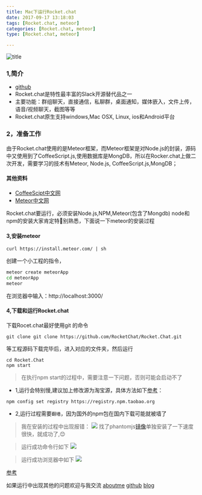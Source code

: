 ```yaml
---
title: Mac下运行Rocket.chat
date: 2017-09-17 13:18:03
tags: [Rocket.chat, meteor]
categories: [Rocket.chat, meteor]
type: [Rocket.chat, meteor]

---
```

![title](http://oo4xdz5i0.bkt.clouddn.com/rocketLogo.png-blogImg)
<!--more-->
### 1,简介
- [github](https://github.com/RocketChat/Rocket.Chat)
- Rocket.chat是特性最丰富的Slack开源替代品之一
- 主要功能：群组聊天，直接通信，私聊群，桌面通知，媒体嵌入，文件上传，语音/视频聊天，截图等等
- Rocket.chat原生支持windows,Mac OSX, Linux, ios和Android平台

### 2，准备工作
由于Rocket.chat使用的是Meteor框架，而Meteor框架是对Node.js的封装，源码中又使用到了CoffeeScript.js,使用数据库是MongDB，所以在Rocker.chat上做二次开发，需要学习的技术有Meteor, Node.js, CoffeeScript.js,MongDB；
#### 其他资料
- [CoffeeScipt中文网](http://coffee-script.org/)
- [Meteor中文网](http://zh.discovermeteor.com)

Rocket.chat要运行，必须安装Node.js,NPM,Meteor(包含了Mongdb)
node和npm的安装大家肯定特别熟悉，下面说一下meteor的安装过程
#### 3,安装meteor
```
curl https://install.meteor.com/ | sh
```
创建一个小工程的指令，
```bash
meteor create meteorApp
cd meteorApp
meteor

```
在浏览器中输入：http://localhost:3000/
#### 4,下载和运行Rocket.chat
下载Rocet.chat最好使用git 的命令
```
git clone git clone https://github.com/RocketChat/Rocket.Chat.git
```
等工程源码下载完毕后，进入对应的文件夹，然后运行
```
cd Rocket.Chat
npm start
```
> 在执行npm start的过程中，需要注意一下问题，否则可能会启动不了
- 1,运行会特别慢,建议加上修改源为淘宝源，具体方法如下[参考](http://blog.csdn.net/bugall/article/details/45765979)：

```
npm config set registry https://registry.npm.taobao.org
```
- 2,运行过程需要`翻墙`，因为国外的npm包在国内下载可能就被墙了

> 我在安装的过程中出现报错：
 ![](http://oo4xdz5i0.bkt.clouddn.com/phantomjs-error.png)
 找了phantomjs[镜像](https://npm.taobao.org/mirrors/phantomjs)单独安装了一下速度很快，就成功了,😊

> 运行成功命令行如下
![](http://oo4xdz5i0.bkt.clouddn.com/rocketChatSucess.png)

> 运行成功浏览器中如下
 ![](http://oo4xdz5i0.bkt.clouddn.com/rocketChat.png)

[参考](http://blog.csdn.net/u011619283/article/details/52971473)


如果运行中出现其他的问题欢迎与我交流
[aboutme](http://wangyaxing.deercv.com/)
[github](https://github.com/funnycoderstar)
[blog](http://wangyaxing.top/2017/09/01/wxapp/#more)
